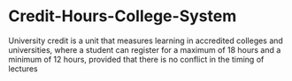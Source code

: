 # Credit-Hours-College-System
University credit is a unit that measures learning in accredited colleges and universities, where a student can register for a maximum of 18 hours and a minimum of 12 hours, provided that there is no conflict in the timing of lectures
